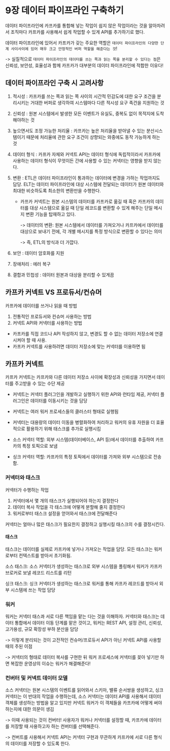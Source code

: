 # 9장 데이터 파이프라인 구축하기
데이터 파이프라인에 카프카를 통합해 넣는 작업이 쉽지 않은 작업이라는 것을 알아차려서 조직마다 카프카를 사용해서 쉽게 작업할 수 있게 API를 추가하기로 했다.

데이터 파이프라인에 있어서 카프카가 갖는 주요한 역할은 `데이터 파이프라인의 다양한 단계 사이사이에 있어 매우 크고 안정적인 버퍼 역할을 해준다는 것`!

-> 실질적으로 `데이터 파이프라인의 데이터를 쓰는 쪽과 읽는 쪽을 분리할 수 있다는 점`은 신뢰성, 보안성, 효율성과 함께 카프카가 대부분의 데이터 파이프라인에 적합한 이유다!

## 데이터 파이프라인 구축 시 고려사항

1) 적시성 : 카프카를 쓰는 쪽과 읽는 쪽 사이의 시간적 민감도에 대한 요구 조건을 분리시키는 거대한 버퍼로 생각하여 시스템마다 다른 적시성 요구 족건을 지원하는 것

2) 신뢰성 : 원본 시스템에서 발생한 모든 이벤트가 유실도, 중복도 없이 목적지에 도착해야하는 것

3) 높으면서도 조정 가능한 처리율 : 카프카는 높은 처리율을 받아낼 수 있는 분산시스템이기 때문에 처리율에 관한 요구 조건이 상향되는 와중에도 동작 가능하게 하는 것

4) 데이터 형식 : 카프카 자체와 커넥트 API는 데이터 형식에 독립적이라서 카프카에 사용하는 데이터 형식이 무엇이든 간에 사용할 수 있는 커넥터는 영향을 받지 않는다.

5) 변환 : ETL은 데이터 파이프라인이 통과하는 데이터에 변경을 가하는 작업까지도 담당. ELT는 데이터 파이프라인에 대상 시스템에 전달되는 데이터가 원본 데이터와 최대한 비슷하도록 최소한의 변환만을 수행한다.

    - 카프카 커넥트는 원본 시스템의 데이터를 카프카로 옮길 때 혹은 카프카의 데이터를 대상 시스템으로 옮길 때 단일 레코드를 변환할 수 있게 해주는 단일 메시지 변환 기능을 탑재하고 있다.

        -> 데이터의 변환: 원본 시스템에서 데이터를 가져오거나 카프카에서 데이터를 대상으로 보내기 전에, 각 개별 메시지를 특정 방식으로 변환할 수 있다는 의미

        -> 즉, ETL의 방식과 더 가깝다. 

6) 보안 : 데이터 암호화를 지원

7) 장애처리 : 에러 복구

8) 결합과 민첩성 : 데이터 원본과 대상을 분리할 수 있게끔

## 카프카 커넥트 VS 프로듀서/컨슈머
카프카에 데이터를 쓰거나 읽을 때 방법 
1) 전통적인 프로듀서와 컨슈머 사용하는 방법 
2) 커넥트 API와 커넥터를 사용하는 방법
- 카프카를 직접 코드나 API 작성하지 않고, 변경도 할 수 없는 데이터 저장소에 연결시켜야 할 때 사용. 
- 카프카 커넥트를 사용하려면 데이터 저장소에 맞는 커넥터를 이용하면 됨

## 카프카 커넥트
카프카 커넥트는 카프카와 다른 데이터 저장소 사이에 확장성과 신뢰성을 가지면서 데이터를 주고받을 수 있는 수단 제공

- 커넥트는 커넥터 플러그인을 개발하고 실행하기 위한 API와 런타임 제공, 커넥터 플러그인은 데이터를 이동시키는 것을 담당
- 커넥트는 여러 워커 프로세스들의 클러스터 형태로 실행됨
- 커넥터는 대용량의 데이터 이동을 병렬화하여 처리하고 워커의 유휴 자원을 더 효율적으로 활용하기 위해 태스크를 추가로 실행시킴

- 소스 커넥터 역할: 외부 시스템(데이터베이스, API 등)에서 데이터를 추출하여 카프카의 특정 토픽으로 보냄
- 싱크 커넥터 역할: 카프카의 특정 토픽에서 데이터를 가져와 외부 시스템으로 전송함.

### 커넥터와 태스크
커넥터가 수행하는 작업

1. 커넥터에서 몇 개의 태스크가 실행되어야 하는지 결정한다
2. 데이터 복사 작업을 각 태스크에 어떻게 분할해 줄지 결정한다
3. 워커로부터 태스크 설정을 얻어와서 태스크에 전달해준다

커넥터는 얼마나 많은 태스크가 필요한지 결정하고 실행시킬 태스크의 수를 결정시킨다. 

#### 태스크
태스크는 데이터를 실제로 카프카에 넣거나 가져오는 작업을 담당. 모든 태스크는 워커로부터 컨텍스트를 받아서 초기화됨.

소스 태스크: 소스 커넥터가 생성하는 태스크로 외부 시스템을 폴링해서 워커가 카프카 브로커로 보낼 레코드 리스트를 리턴

싱크 태스크: 싱크 커넥터가 생성하는 태스크로 워커를 통해 카프카 레코드를 받아서 외부 시스템에 쓰는 작업 담당

### 워커
워커는 커넥터 태스콰 서로 다른 책임을 맡는 다는 것을 이해하자. 커넥터와 태스크는 데이터 통합에서 데이터 이동 단계를 맡은 것이고, 워커는 REST API, 설정 관리, 신뢰성, 고가용성, 규모 확장성 부하 분산을 담당

-> 이렇게 분리되는 것이 고전적인 컨슈머/프로듀서 API가 아닌 커넥트 API를 사용할 때의 주된 이점 

-> 커넥터의 형태로 데이터 복사를 구현한 뒤 워커 프로세스에 커넥터를 꽂아 넣기만 하면 복잡한 운영상의 이슈는 워커가 해결해준다!

### 컨버터 및 커넥트 데이터 모델
소스 커넥터는 원본 시스템의 이벤트를 읽어와서 스키마, 밸류 순서쌍을 생성하고, 싱크 커넥터는 이 반대의 작업을 수행하는데, 소스 커넥터는 데이터 API를 사용해서 데이터 객체를 생성하는 방법을 알고 있지만 커넥트 워커가 이 객체들을 카프카에 어떻게 써야하는지에 대한 의문이 생김

-> 이때 사용되는 것이 컨버터! 사용자가 워커나 커넥터를 설정할 때, 카프카에 데이터를 저장할 때 사용하고자 하는 컨버터를 선택해준다. 

-> 컨버트를 사용해서 커넥트 API는 커넥터 구현과 무관하게 카프카에 서로 다른 형식의 데이터를 저장할 수 있도록 한다.